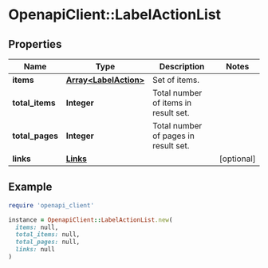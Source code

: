 # OpenapiClient::LabelActionList

## Properties

| Name | Type | Description | Notes |
| ---- | ---- | ----------- | ----- |
| **items** | [**Array&lt;LabelAction&gt;**](LabelAction.md) | Set of items. |  |
| **total_items** | **Integer** | Total number of items in result set. |  |
| **total_pages** | **Integer** | Total number of pages in result set. |  |
| **links** | [**Links**](Links.md) |  | [optional] |

## Example

```ruby
require 'openapi_client'

instance = OpenapiClient::LabelActionList.new(
  items: null,
  total_items: null,
  total_pages: null,
  links: null
)
```

